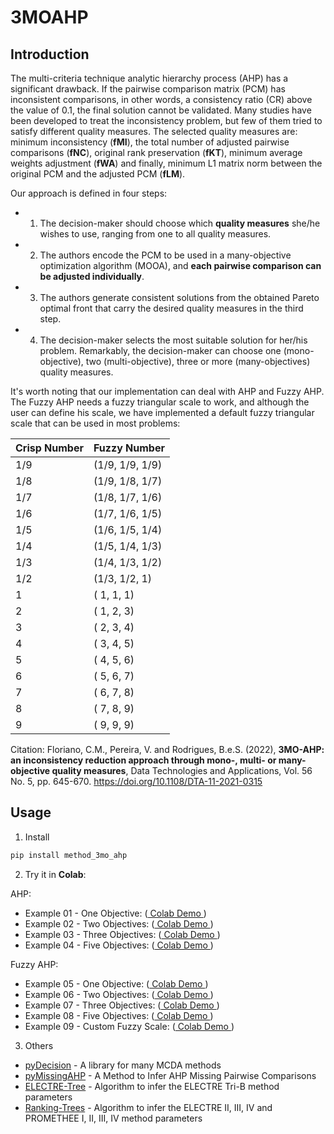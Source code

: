 # 3MOAHP

## Introduction
The multi-criteria technique analytic hierarchy process (AHP) has a significant drawback. If the pairwise comparison matrix (PCM) has inconsistent comparisons, in other words, a consistency ratio (CR) above the value of 0.1, the final solution cannot be validated. Many studies have been developed to treat the inconsistency problem, but few of them tried to satisfy different quality measures. The selected quality measures are: minimum inconsistency (**fMI**), the total number of adjusted pairwise comparisons (**fNC**), original rank preservation (**fKT**), minimum average weights adjustment (**fWA**) and finally, minimum L1 matrix norm between the original PCM and the adjusted PCM (**fLM**).

Our approach is defined in four steps: 
- 1) The decision-maker should choose which **quality measures** she/he wishes to use, ranging from one to all quality measures. 
- 2) The authors encode the PCM to be used in a many-objective optimization algorithm (MOOA), and **each pairwise comparison can be adjusted individually**. 
- 3) The authors generate consistent solutions from the obtained Pareto optimal front that carry the desired quality measures in the third step. 
- 4) The decision-maker selects the most suitable solution for her/his problem. Remarkably, the decision-maker can choose one (mono-objective), two (multi-objective), three or more (many-objectives) quality measures.

It's worth noting that our implementation can deal with AHP and Fuzzy AHP. The Fuzzy AHP needs a fuzzy triangular scale to work, and although the user can define his scale, we have implemented a default fuzzy triangular scale that can be used in most problems:

| Crisp Number |   Fuzzy Number  | 
|--------------|-----------------|
|     1/9      | (1/9, 1/9, 1/9) |
|     1/8      | (1/9, 1/8, 1/7) |
|     1/7      | (1/8, 1/7, 1/6) |
|     1/6      | (1/7, 1/6, 1/5) |
|     1/5      | (1/6, 1/5, 1/4) |
|     1/4      | (1/5, 1/4, 1/3) |
|     1/3      | (1/4, 1/3, 1/2) |
|     1/2      | (1/3, 1/2,   1) |
|       1      | (  1,   1,   1) |
|       2      | (  1,   2,   3) |
|       3      | (  2,   3,   4) |
|       4      | (  3,   4,   5) |
|       5      | (  4,   5,   6) |
|       6      | (  5,   6,   7) |
|       7      | (  6,   7,   8) |
|       8      | (  7,   8,   9) |
|       9      | (  9,   9,   9) |
 
Citation:
Floriano, C.M., Pereira, V. and Rodrigues, B.e.S. (2022), **3MO-AHP: an inconsistency reduction approach through mono-, multi- or many-objective quality measures**, 
Data Technologies and Applications, Vol. 56 No. 5, pp. 645-670. https://doi.org/10.1108/DTA-11-2021-0315 

## Usage
1. Install

```bash
pip install method_3mo_ahp
```

2. Try it in **Colab**:

AHP: 
- Example 01 - One Objective: ([ Colab Demo ](https://colab.research.google.com/drive/17UC74CW_Bvjk7ZQkvcLli6vF0iL2JAWh?usp=sharing))
- Example 02 - Two Objectives: ([ Colab Demo ](https://colab.research.google.com/drive/1J6nRuXY4TQK_6HXaUtNJyEXh1BION8iA?usp=sharing))
- Example 03 - Three Objectives: ([ Colab Demo ](https://colab.research.google.com/drive/1gI-ZAp9XnLjrKvT_tzzkOJHnmmsDBb4n?usp=sharing))
- Example 04 - Five Objectives: ([ Colab Demo ](https://colab.research.google.com/drive/1ckBaGoD5uglkfwDzJtqPztFyDeDJkVil?usp=sharing))

Fuzzy AHP: 
- Example 05 - One Objective: ([ Colab Demo ](https://colab.research.google.com/drive/1Td-_m2rGTz1tcY3D7e8CcXvBJNZFHXgj?usp=sharing))
- Example 06 - Two Objectives: ([ Colab Demo ](https://colab.research.google.com/drive/1PYZXH_NmKf6IeH7imRaCl0TCcxt24ezh?usp=sharing))
- Example 07 - Three Objectives: ([ Colab Demo ](https://colab.research.google.com/drive/1EMjmYHivEcm7W7RggKPbNf3Fw58E2XqH?usp=sharing))
- Example 08 - Five Objectives: ([ Colab Demo ](https://colab.research.google.com/drive/1NNKvt-tGIxuXFGvWKcxXcsl9-jbfwnPQ?usp=sharing))
- Example 09 - Custom Fuzzy Scale: ([ Colab Demo ](https://colab.research.google.com/drive/1uWfN804d2fIoznx-SCAXNw3ux2d45-fS?usp=sharing))

3. Others
- [pyDecision](https://github.com/Valdecy/pyDecision) - A library for many MCDA methods
- [pyMissingAHP](https://github.com/Valdecy/pyMissingAHP) - A Method to Infer AHP Missing Pairwise Comparisons
- [ELECTRE-Tree](https://github.com/Valdecy/ELECTRE-Tree) - Algorithm to infer the ELECTRE Tri-B method parameters
- [Ranking-Trees](https://github.com/Valdecy/Ranking-Trees) - Algorithm to infer the ELECTRE II, III, IV and PROMETHEE I, II, III, IV method parameters
